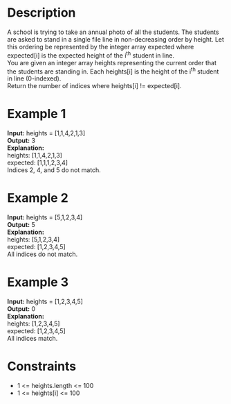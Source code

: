 # Description
A school is trying to take an annual photo of all the students. The students are asked to stand in a single file line in non-decreasing order by height. Let this ordering be represented by the integer array expected where expected[i] is the expected height of the i<sup>th</sup> student in line.
<br>
You are given an integer array heights representing the current order that the students are standing in. Each heights[i] is the height of the i<sup>th</sup> student in line (0-indexed).
<br>
Return the number of indices where heights[i] != expected[i].

# Example 1
<b>Input:</b> heights = [1,1,4,2,1,3]
<br>
<b>Output:</b> 3
<br>
<b>Explanation:</b>
<br>
heights:  [1,1,4,2,1,3]
<br>
expected: [1,1,1,2,3,4]
<br>
Indices 2, 4, and 5 do not match.

# Example 2
<b>Input:</b> heights = [5,1,2,3,4]
<br>
<b>Output:</b> 5
<br>
<b>Explanation:</b>
<br>
heights:  [5,1,2,3,4]
<br>
expected: [1,2,3,4,5]
<br>
All indices do not match.

# Example 3
<b>Input:</b> heights = [1,2,3,4,5]
<br>
<b>Output:</b> 0
<br>
<b>Explanation:</b>
<br>
heights:  [1,2,3,4,5]
<br>
expected: [1,2,3,4,5]
<br>
All indices match.

# Constraints
- 1 <= heights.length <= 100
- 1 <= heights[i] <= 100